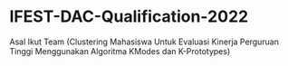 # IFEST-DAC-Qualification-2022
Asal Ikut Team (Clustering Mahasiswa Untuk Evaluasi Kinerja Perguruan Tinggi Menggunakan Algoritma KModes dan K-Prototypes)
